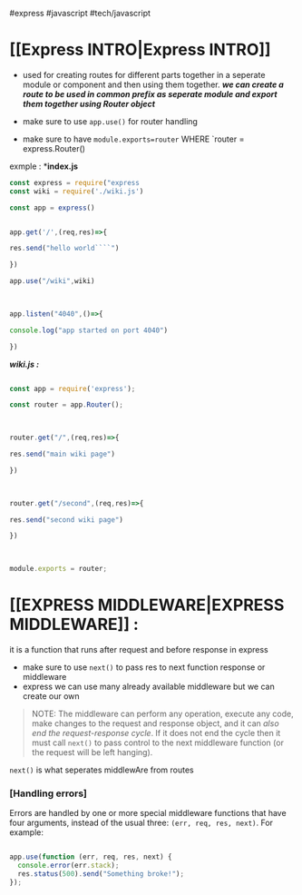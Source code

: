 #express #javascript #tech/javascript 


# [[Express INTRO|Express INTRO]]
* used for creating routes for different parts together in a seperate module or component and then using them together.
      ***we can create a route to be used in common prefix as seperate module and export them together using Router object***


 * make sure to use `app.use()` for router handling 
 * make sure to have `module.exports=router`  WHERE `router = express.Router()

exmple :
***index.js**
```javascript
const express = require("express
const wiki = require('./wiki.js')

const app = express()


app.get('/',(req,res)=>{

res.send("hello world````")

})

app.use("/wiki",wiki)

  

app.listen("4040",()=>{

console.log("app started on port 4040")

})
```

***wiki.js :***
```javascript

const app = require('express');

const router = app.Router();

  

router.get("/",(req,res)=>{

res.send("main wiki page")

})

  

router.get("/second",(req,res)=>{

res.send("second wiki page")

})

  

module.exports = router;

```


# [[EXPRESS MIDDLEWARE|EXPRESS MIDDLEWARE]] :

it is a function that runs after request and before response in express
 * make sure to use `next()` to pass res to next function response or middleware
 * express we can use many already available middleware but we can create our own 
 
> NOTE: The middleware can perform any operation, execute any code, make changes to the request and response object, and it can _also end the request-response cycle_. If it does not end the cycle then it must call `next()` to pass control to the next middleware function (or the request will be left hanging).

`next()` is what seperates middlewAre from routes
### [Handling errors]

Errors are handled by one or more special middleware functions that have four arguments, instead of the usual three: `(err, req, res, next)`. For example:

``` javascript

app.use(function (err, req, res, next) {
  console.error(err.stack);
  res.status(500).send("Something broke!");
});
```
